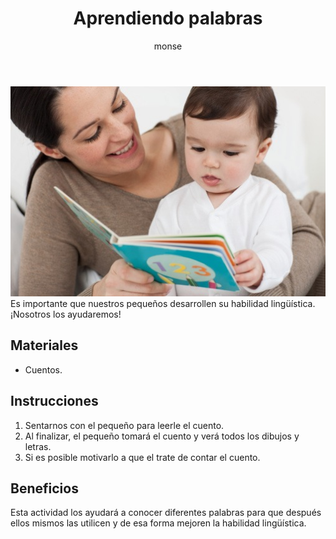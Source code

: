 ﻿---
layout: post
title:  "Aprendiendo palabras"
tags: [linguistica]
categories: [bebes, actividad]
author: monse
image: /assets/posts/2020-07-06-cuento.jpeg
hidden: true
---
![Actividad de cuento](/assets/posts/2020-07-06-cuento.jpeg)<br/>
Es importante que nuestros pequeños desarrollen su habilidad lingüística. ¡Nosotros los ayudaremos!

## Materiales 
- Cuentos.

## Instrucciones 
1. Sentarnos con el pequeño para leerle el cuento.
2. Al finalizar, el pequeño tomará el cuento y verá todos los dibujos y letras.
3. Si es posible motivarlo a que el trate de contar el cuento. 

## Beneficios 
Esta actividad los ayudará a conocer diferentes palabras para que después ellos mismos las utilicen y de esa forma mejoren la habilidad lingüística. 